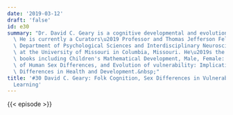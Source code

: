 ```yaml
---
date: '2019-03-12'
draft: 'false'
id: e30
summary: "Dr. David C. Geary is a cognitive developmental and evolutionary psychologist.\
  \ He is currently a Curators\u2019 Professor and Thomas Jefferson Fellow in the\
  \ Department of Psychological Sciences and Interdisciplinary Neuroscience Program\
  \ at the University of Missouri in Columbia, Missouri. He\u2019s the author of several\
  \ books including Children's Mathematical Development, Male, Female: The Evolution\
  \ of Human Sex Differences, and Evolution of vulnerability: Implications For Sex\
  \ Differences in Health and Development.&nbsp;"
title: '#30 David C. Geary: Folk Cognition, Sex Differences in Vulnerability, Children''s
  Learning'
---
```

{{< episode >}}
